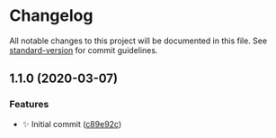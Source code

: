 # Changelog

All notable changes to this project will be documented in this file. See [standard-version](https://github.com/conventional-changelog/standard-version) for commit guidelines.

## 1.1.0 (2020-03-07)


### Features

* :sparkles:  Initial commit ([c89e92c](https://github.com/vivaxy/vlq/commit/c89e92cc7d5ee9d0d58c14f821c61f196fa4b7f3))
